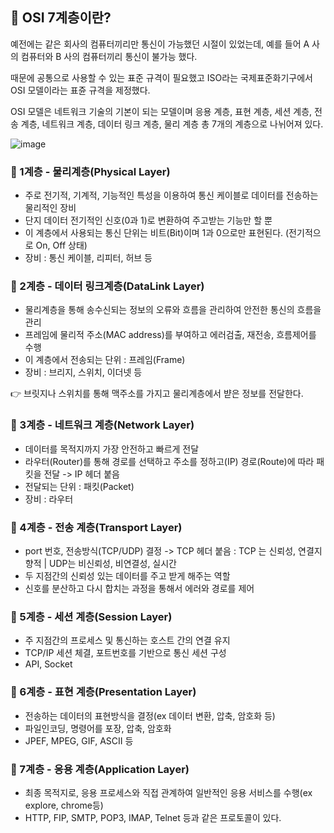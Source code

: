 ## **🔎 OSI 7계층이란?**

예전에는 같은 회사의 컴퓨터끼리만 통신이 가능했던 시절이 있었는데, 예를 들어 A 사의 컴퓨터와 B 사의 컴퓨터끼리 통신이 불가능 했다.

때문에 공통으로 사용할 수 있는 표준 규격이 필요했고 ISO라는 국제표준화기구에서 OSI 모델이라는 표쥰 규격을 제정했다.

OSI 모델은 네트워크 기술의 기본이 되는 모델이며 응용 계층, 표현 계층, 세션 계층, 전송 계층, 네트워크 계층, 데이터 링크 계층, 물리 계층 총 7개의 계층으로 나뉘어져 있다.

![image](https://user-images.githubusercontent.com/96826217/209971263-01dede96-b5e5-4d1d-95f9-8d6d0d292bc1.png)


### **🎲 1계층 - 물리계층(Physical Layer)**

-   주로 전기적, 기계적, 기능적인 특성을 이용하여 통신 케이블로 데이터를 전송하는 물리적인 장비
-   단지 데이터 전기적인 신호(0과 1)로 변환하여 주고받는 기능만 할 뿐
-   이 계층에서 사용되는 통신 단위는 비트(Bit)이며 1과 0으로만 표현된다. (전기적으로 On, Off 상태)
-   장비 : 통신 케이블, 리피터, 허브 등

### **🎲 2계층 - 데이터 링크계층(DataLink Layer)**

-   물리계층을 통해 송수신되는 정보의 오류와 흐름을 관리하여 안전한 통신의 흐름을 관리
-   프레임에 물리적 주소(MAC address)를 부여하고 에러검출, 재전송, 흐름제어를 수행
-   이 계층에서 전송되는 단위 : 프레임(Frame)
-   장비 : 브리지, 스위치, 이더넷 등

👉 브릿지나 스위치를 통해 맥주소를 가지고 물리계층에서 뱓은 정보를 전달한다.

### **🎲 3계층 - 네트워크 계층(Network Layer)**

-   데이터를 목적지까지 가장 안전하고 빠르게 전달
-   라우터(Router)를 통해 경로를 선택하고 주소를 정하고(IP) 경로(Route)에 따라 패킷을 전달 -> IP 헤더 붙음
-   전달되는 단위 : 패킷(Packet)
-   장비 : 라우터

### **🎲 4계층 - 전송 계층(Transport Layer)**

-   port 번호, 전송방식(TCP/UDP) 결정 -> TCP 헤더 붙음 : TCP 는 신뢰성, 연결지향적 | UDP는 비신뢰성, 비연결성, 실시간
-   두 지점간의 신뢰성 있는 데이터를 주고 받게 해주는 역할
-   신호를 분산하고 다시 합치는 과정을 통해서 에러와 경로를 제어

### **🎲 5계층 - 세션 계층(Session Layer)**

-   주 지점간의 프로세스 및 통신하는 호스트 간의 연결 유지
-   TCP/IP 세션 체결, 포트번호를 기반으로 통신 세션 구성
-   API, Socket

### **🎲 6계층 - 표현 계층(Presentation Layer)**

-   전송하는 데이터의 표현방식을 결정(ex 데이터 변환, 압축, 암호화 등)
-   파일인코딩, 명령어를 포장, 압축, 암호화
-   JPEF, MPEG, GIF, ASCII 등

### **🎲 7계층 - 응용 계층(Application Layer)**

-   최종 목적지로, 응용 프로세스와 직접 관계하여 일반적인 응용 서비스를 수행(ex explore, chrome등)
-   HTTP, FIP, SMTP, POP3, IMAP, Telnet 등과 같은 프로토콜이 있다.
